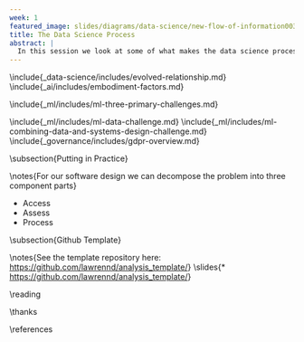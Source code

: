```yaml
---
week: 1
featured_image: slides/diagrams/data-science/new-flow-of-information003.svg
title: The Data Science Process
abstract: |
  In this session we look at some of what makes the data science process different from classical computer science.
---
```


\include{_data-science/includes/evolved-relationship.md}
\include{_ai/includes/embodiment-factors.md}
<!--\include{_data-science/includes/societal-effects.md}-->
\include{_ml/includes/ml-three-primary-challenges.md}
<!--\include{_ml/includes/ml-decomposition-challenge.md}-->
\include{_ml/includes/ml-data-challenge.md}
\include{_ml/includes/ml-combining-data-and-systems-design-challenge.md}
\include{_governance/includes/gdpr-overview.md}
<!--\include{_ml/includes/ml-deployment-challenge.md}-->

\subsection{Putting in Practice}

\notes{For our software design we can decompose the problem into three component parts}

* Access
* Assess
* Process

\subsection{Github Template}

\notes{See the template repository here: <https://github.com/lawrennd/analysis_template/>}
\slides{* <https://github.com/lawrennd/analysis_template/>}

\reading

\thanks

\references
